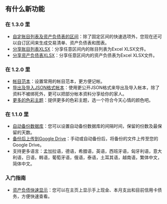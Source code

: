 
## 有什么新功能

### 在 1.3.0 里
 * [自定账目列表及资产负债表的区间](https://youtu.be/O7EcLN82qIU)：除了固定区间的快速选项外，您现在还可以自订区间来生成交易清单、资产负债表和图表。
 * [分享账目列表XLSX](https://youtu.be/Bf7j39fsCSc)：分享任意区间内的账目列表为Excel XLSX文件。
 * [分享资产负债表XLSX](https://youtu.be/kpxJxNsButA)：分享任意区间内的资产负债表为Excel XLSX文件。

### 在 1.2.0 里
 * [帐目范本](https://youtu.be/CtfJ5BecZfY)：设置常用的帐目范本，更方便记帐。
 * [导出及导入JSON格式帐本](https://youtu.be/bHGEH7zcj78)：使用更公开JSON格式来导出及导入帐本，除了资料不被绑死外，更可以把部分帐本资料分享给你的家人。
 * [更多的色彩主题](https://youtu.be/3Yw7m2AOvfc)：提供更多的色彩主题，选一个符合今天心情的颜色吧。

### 在 1.1.0 里
 * [自动备份数据库](https://youtube.com/shorts/dWePWDncx0k)：您可以设置自动备份数据库的间隔时间，保留的份数及最保留的天数。
 * [备份后上传到Google Drive](https://youtu.be/hOJdtKElLuw)：手动或自动备份后，将备份的文件上传至您的Google Drive。
 * 支持更多语言：孟加拉语，德语，希腊语，英语，西班牙语，匈牙利语，意大利语，日语，韩语，葡萄牙语，俄语，泰语，土耳其语，越南语，繁体中文，简体中文。

### 入门指南
 * [资产负债快速显示](https://youtu.be/66tJxSrI_vQ)：您可以在主页上显示手上现金、本月支出和目前信用卡债务，方便快速查看。